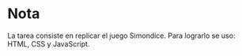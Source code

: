 # Nota

La tarea consiste en replicar el juego Simondice. Para lograrlo se uso: HTML, CSS y JavaScript.